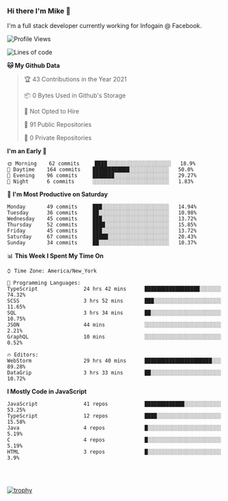 ### Hi there I'm Mike 👋
I'm a full stack developer currently working for Infogain @ Facebook.

<!--START_SECTION:waka-->
![Profile Views](http://img.shields.io/badge/Profile%20Views-4-blue)

![Lines of code](https://img.shields.io/badge/From%20Hello%20World%20I%27ve%20Written-1.2%20million%20lines%20of%20code-blue)

**🐱 My Github Data** 

> 🏆 43 Contributions in the Year 2021
 > 
> 📦 0 Bytes Used in Github's Storage 
 > 
> 🚫 Not Opted to Hire
 > 
> 📜 91 Public Repositories 
 > 
> 🔑 0 Private Repositories  
 > 
**I'm an Early 🐤** 

```text
🌞 Morning    62 commits     ████░░░░░░░░░░░░░░░░░░░░░   18.9% 
🌆 Daytime    164 commits    ████████████░░░░░░░░░░░░░   50.0% 
🌃 Evening    96 commits     ███████░░░░░░░░░░░░░░░░░░   29.27% 
🌙 Night      6 commits      ░░░░░░░░░░░░░░░░░░░░░░░░░   1.83%

```
📅 **I'm Most Productive on Saturday** 

```text
Monday       49 commits     ███░░░░░░░░░░░░░░░░░░░░░░   14.94% 
Tuesday      36 commits     ██░░░░░░░░░░░░░░░░░░░░░░░   10.98% 
Wednesday    45 commits     ███░░░░░░░░░░░░░░░░░░░░░░   13.72% 
Thursday     52 commits     ████░░░░░░░░░░░░░░░░░░░░░   15.85% 
Friday       45 commits     ███░░░░░░░░░░░░░░░░░░░░░░   13.72% 
Saturday     67 commits     █████░░░░░░░░░░░░░░░░░░░░   20.43% 
Sunday       34 commits     ██░░░░░░░░░░░░░░░░░░░░░░░   10.37%

```


📊 **This Week I Spent My Time On** 

```text
⌚︎ Time Zone: America/New_York

💬 Programming Languages: 
TypeScript               24 hrs 42 mins      ██████████████████░░░░░░░   74.32% 
SCSS                     3 hrs 52 mins       ███░░░░░░░░░░░░░░░░░░░░░░   11.65% 
SQL                      3 hrs 34 mins       ██░░░░░░░░░░░░░░░░░░░░░░░   10.75% 
JSON                     44 mins             ░░░░░░░░░░░░░░░░░░░░░░░░░   2.21% 
GraphQL                  10 mins             ░░░░░░░░░░░░░░░░░░░░░░░░░   0.52%

🔥 Editors: 
WebStorm                 29 hrs 40 mins      ██████████████████████░░░   89.28% 
DataGrip                 3 hrs 33 mins       ██░░░░░░░░░░░░░░░░░░░░░░░   10.72%

```

**I Mostly Code in JavaScript** 

```text
JavaScript               41 repos            █████████████░░░░░░░░░░░░   53.25% 
TypeScript               12 repos            ████░░░░░░░░░░░░░░░░░░░░░   15.58% 
Java                     4 repos             █░░░░░░░░░░░░░░░░░░░░░░░░   5.19% 
C                        4 repos             █░░░░░░░░░░░░░░░░░░░░░░░░   5.19% 
HTML                     3 repos             █░░░░░░░░░░░░░░░░░░░░░░░░   3.9%

```



<!--END_SECTION:waka-->

##### &nbsp;
[![trophy](https://github-profile-trophy.vercel.app/?username=uptonm&theme=dracula)](https://github.com/ryo-ma/github-profile-trophy)
